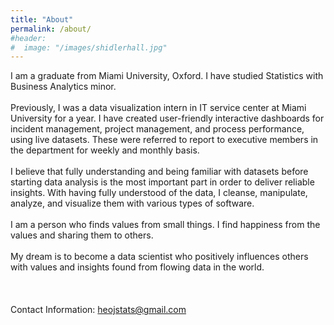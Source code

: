 ```yaml
---
title: "About"
permalink: /about/
#header:
#  image: "/images/shidlerhall.jpg"
---
```

I am a graduate from Miami University, Oxford. I have studied Statistics with Business Analytics minor.
<br>
<br>
Previously, I was a data visualization intern in IT service center at Miami University for a year. I have created user-friendly interactive dashboards for incident management, project management, and process performance, using live datasets. These were referred to report to executive members in the department for weekly and monthly basis.
<br>
<br>
I believe that fully understanding and being familiar with datasets before starting data analysis is the most important part in order to deliver reliable insights. With having fully understood of the data, I cleanse, manipulate, analyze, and visualize them with various types of software.
<br>
<br>
I am a person who finds values from small things. I find happiness from the values and sharing them to others.
<br>
<br>
My dream is to become a data scientist who positively influences others with values and insights found from flowing data in the world.
<br>
<br>
<br>
<br>
Contact Information: heojstats@gmail.com
